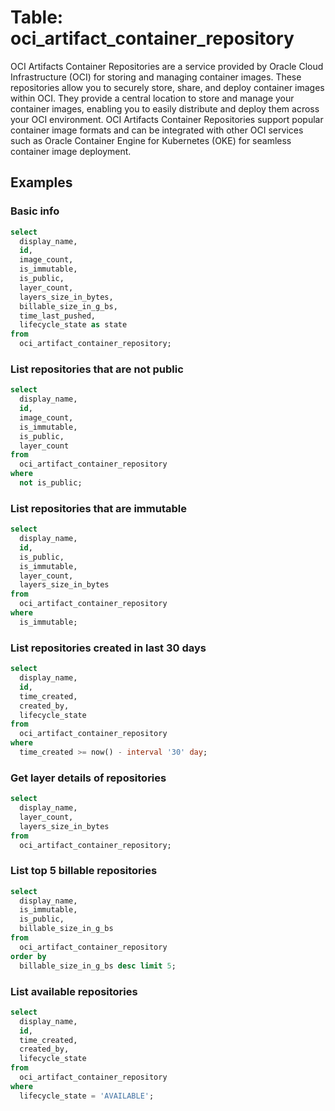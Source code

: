 # Table: oci_artifact_container_repository

OCI Artifacts Container Repositories are a service provided by Oracle Cloud Infrastructure (OCI) for storing and managing container images. These repositories allow you to securely store, share, and deploy container images within OCI. They provide a central location to store and manage your container images, enabling you to easily distribute and deploy them across your OCI environment. OCI Artifacts Container Repositories support popular container image formats and can be integrated with other OCI services such as Oracle Container Engine for Kubernetes (OKE) for seamless container image deployment.

## Examples

### Basic info

```sql
select
  display_name,
  id,
  image_count,
  is_immutable,
  is_public,
  layer_count,
  layers_size_in_bytes,
  billable_size_in_g_bs,
  time_last_pushed,
  lifecycle_state as state
from
  oci_artifact_container_repository;
```

### List repositories that are not public

```sql
select
  display_name,
  id,
  image_count,
  is_immutable,
  is_public,
  layer_count
from
  oci_artifact_container_repository
where
  not is_public;
```

### List repositories that are immutable

```sql
select
  display_name,
  id,
  is_public,
  is_immutable,
  layer_count,
  layers_size_in_bytes
from
  oci_artifact_container_repository
where
  is_immutable;
```

### List repositories created in last 30 days

```sql
select
  display_name,
  id,
  time_created,
  created_by,
  lifecycle_state
from
  oci_artifact_container_repository
where
  time_created >= now() - interval '30' day;
```

### Get layer details of repositories

```sql
select
  display_name,
  layer_count,
  layers_size_in_bytes
from
  oci_artifact_container_repository;
```

### List top 5 billable repositories

```sql
select
  display_name,
  is_immutable,
  is_public,
  billable_size_in_g_bs
from
  oci_artifact_container_repository
order by
  billable_size_in_g_bs desc limit 5;
```

### List available repositories

```sql
select
  display_name,
  id,
  time_created,
  created_by,
  lifecycle_state
from
  oci_artifact_container_repository
where
  lifecycle_state = 'AVAILABLE';
```